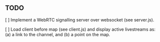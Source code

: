 ## TODO

[ ] Implement a WebRTC signalling server over websocket (see server.js).

[ ] Load client before map (see client.js) and display active livestreams as:
(a) a link to the channel, and
(b) a point on the map.
